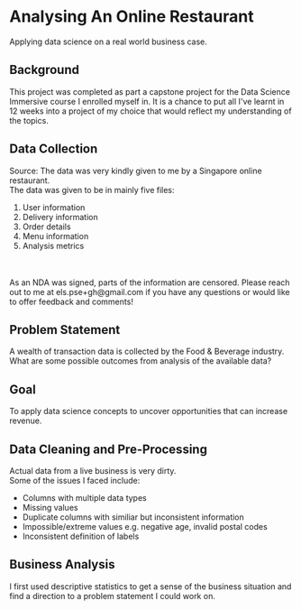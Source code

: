 # Analysing An Online Restaurant
Applying data science on a real world business case.

## Background
This project was completed as part a capstone project for the Data Science Immersive course I enrolled myself in. It is a chance to put all I've learnt in 12 weeks into a project of my choice that would reflect my understanding of the topics.

## Data Collection
Source: The data was very kindly given to me by a Singapore online restaurant. 
<br>
The data was given to be in mainly five files:
1. User information
2. Delivery information
3. Order details
4. Menu information
5. Analysis metrics
<br>
<br>
As an NDA was signed, parts of the information are censored. Please reach out to me at els.pse+gh@gmail.com if you have any questions or would like to offer feedback and comments!

## Problem Statement
A wealth of transaction data is collected by the Food & Beverage industry. What are some possible outcomes from analysis of the available data?

## Goal
To apply data science concepts to uncover opportunities that can increase revenue. 

## Data Cleaning and Pre-Processing
Actual data from a live business is very dirty. 
<br>
Some of the issues I faced include:
* Columns with multiple data types
* Missing values
* Duplicate columns with similiar but inconsistent information 
* Impossible/extreme values e.g. negative age, invalid postal codes
* Inconsistent definition of labels

## Business Analysis
I first used descriptive statistics to get a sense of the business situation and find a direction to a problem statement I could work on. 



